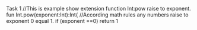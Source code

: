 Task 1
//This is example show extension function Int:pow raise to exponent.
fun Int.pow(exponent:Int):Int{
//According math rules any numbers raise to exponent 0 equal 1.
if (exponent ==0) return 1